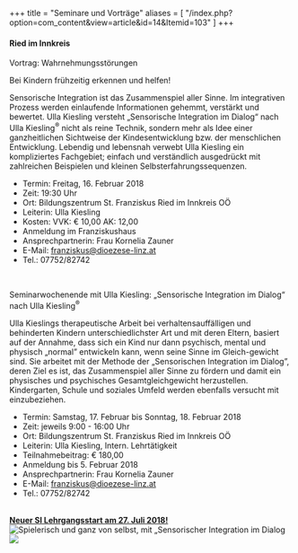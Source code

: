 +++
title = "Seminare und Vorträge"
aliases = [
  "/index.php?option=com_content&view=article&id=14&Itemid=103"
]
+++

#### Ried im Innkreis
Vortrag: Wahrnehmungsstörungen

Bei Kindern frühzeitig erkennen und helfen!

Sensorische Integration ist das Zusammenspiel aller Sinne. Im integrativen Prozess werden einlaufende
Informationen gehemmt, verstärkt und bewertet. Ulla Kiesling versteht „Sensorische Integration im Dialog“ nach Ulla Kiesling<sup>&reg;</sup> nicht als reine Technik, sondern mehr als Idee einer ganzheitlichen Sichtweise der Kindesentwicklung bzw.
der menschlichen Entwicklung. Lebendig und lebensnah verwebt Ulla Kiesling ein kompliziertes
Fachgebiet; einfach und verständlich ausgedrückt mit zahlreichen Beispielen und kleinen
Selbsterfahrungssequenzen.

- Termin: Freitag, 16. Februar 2018
- Zeit: 19:30 Uhr
- Ort: Bildungszentrum St. Franziskus Ried im Innkreis OÖ
- Leiterin: Ulla Kiesling
- Kosten: VVK: € 10,00 AK: 12,00
- Anmeldung im Franziskushaus
- Ansprechpartnerin: Frau Kornelia Zauner
- E-Mail: [franziskus@dioezese-linz.at](mailto:franziskus@dioezese-linz.at)
- Tel.: 07752/82742

<br>

Seminarwochenende mit Ulla Kiesling: „Sensorische Integration im Dialog“ nach Ulla Kiesling<sup>®</sup>

Ulla Kieslings therapeutische Arbeit bei verhaltensauffälligen und behinderten Kindern unterschiedlichster
Art und mit deren Eltern, basiert auf der Annahme, dass sich ein Kind nur dann psychisch, mental und
physisch „normal” entwickeln kann, wenn seine Sinne im Gleich-gewicht sind. Sie arbeitet mit der Methode
der „Sensorischen Integration im Dialog”, deren Ziel es ist, das Zusammenspiel aller Sinne zu fördern und
damit ein physisches und psychisches Gesamtgleichgewicht herzustellen. Kindergarten, Schule und
soziales Umfeld werden ebenfalls versucht mit einzubeziehen.

- Termin: Samstag, 17. Februar bis Sonntag, 18. Februar 2018
- Zeit: jeweils 9:00 - 16:00 Uhr
- Ort: Bildungszentrum St. Franziskus Ried im Innkreis OÖ
- Leiterin: Ulla Kiesling, Intern. Lehrtätigkeit
- Teilnahmebeitrag: € 180,00
- Anmeldung bis 5. Februar 2018
- Ansprechpartnerin: Frau Kornelia Zauner
- E-Mail: [franziskus@dioezese-linz.at](mailto:franziskus@dioezese-linz.at)
- Tel.: 07752/82742


<br />
<a href="/lehrgang"><b>Neuer SI Lehrgangsstart am 27.  Juli 2018!</b></a>


<div class="rounded-big">
  <img src="/si-2.jpg" alt="Spielerisch und ganz von selbst, mit „Sensorischer Integration im Dialog" nach Ulla Kiesling®" />
</div>


<img class="photo-big" src="/ulla-kiesling-praxis/ulla-kiesling-praxis-8.jpg" />
